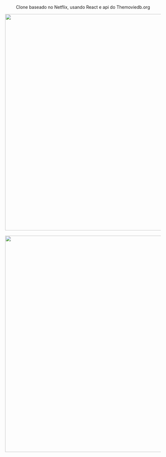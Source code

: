 <p align="center">
Clone baseado no Netflix, usando React e api do Themoviedb.org
</p>

<div align="center">
<img src="https://user-images.githubusercontent.com/87316285/142908578-89b9bc66-7ee4-496d-9737-9abcb6143500.png" width="700px" />
</div>
<br/>
<div align="center">
<img src="https://user-images.githubusercontent.com/87316285/142908633-e9267b4e-d32a-4d42-b9cf-420ba0986c96.png" width="700px" />
</div>

